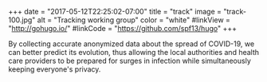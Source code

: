 +++
date = "2017-05-12T22:25:02-07:00"
title = "track"
image = "track-100.jpg"
alt = "Tracking working group"
color = "white"
#linkView = "http://gohugo.io/"
#linkCode = "https://github.com/spf13/hugo"
+++

By collecting accurate anonymized data about the spread of COVID-19, we can better predict its evolution, thus allowing the local authorities and health care providers to be prepared for surges in infection while simultaneously keeping everyone's privacy.
